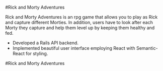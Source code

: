 #Rick and Morty Adventures 

Rick and Morty Adventures is an rpg game that allows you to play as Rick and capture different Morties. In addition, users have to look after each Morty they capture and help them level up by keeping them healthy and fed.
+ Developed a Rails API backend.
+ Implemented beautiful user interface employing React with Semantic-React for styling.

#Rick and Morty Adventures 
